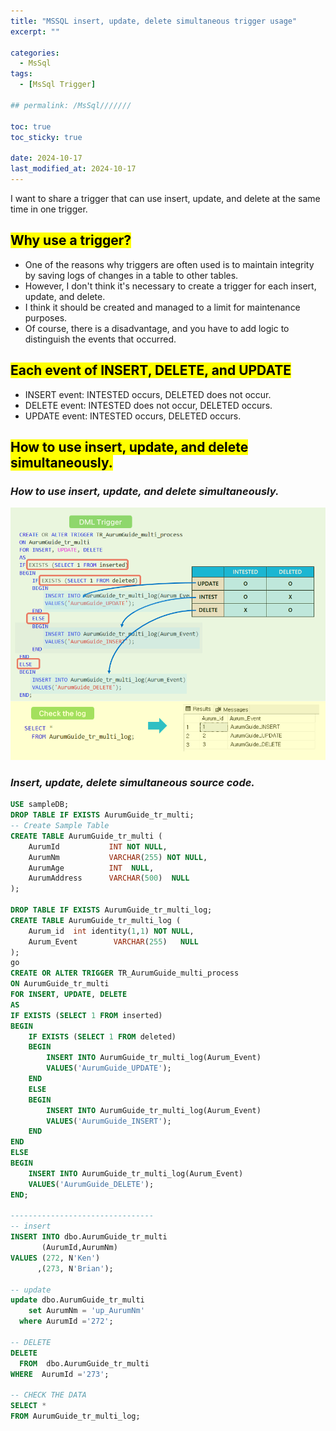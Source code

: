 ```yaml
---
title: "MSSQL insert, update, delete simultaneous trigger usage"
excerpt: ""

categories:
  - MsSql
tags:
  - [MsSql Trigger]

## permalink: /MsSql///////

toc: true
toc_sticky: true
 
date: 2024-10-17
last_modified_at: 2024-10-17
---
```


I want to share a trigger that can use insert, update, and delete at the same time in one trigger.

## <mark>Why use a trigger?</mark>

- One of the reasons why triggers are often used is to maintain integrity by saving logs of changes in a table to other tables.
- However, I don't think it's necessary to create a trigger for each insert, update, and delete.
- I think it should be created and managed to a limit for maintenance purposes.
- Of course, there is a disadvantage, and you have to add logic to distinguish the events that occurred.

## <mark>Each event of INSERT, DELETE, and UPDATE</mark>

- INSERT event: INTESTED occurs, DELETED does not occur.
- DELETE event: INTESTED does not occur, DELETED occurs.
- UPDATE event: INTESTED occurs, DELETED occurs.

## <mark>How to use insert, update, and delete simultaneously.</mark>

### ***How to use insert, update, and delete simultaneously.***

![Description of simultaneous insert, update, and delete sources and usage.](/assets/images/postsImages/MsSql/1064_Trigger_INSERT_UPDATE_DELETE/1.png)

### ***Insert, update, delete simultaneous source code.***

```sql
USE sampleDB;
DROP TABLE IF EXISTS AurumGuide_tr_multi;
-- Create Sample Table 
CREATE TABLE AurumGuide_tr_multi (
    AurumId           INT NOT NULL,
    AurumNm           VARCHAR(255) NOT NULL,
    AurumAge          INT  NULL,
    AurumAddress      VARCHAR(500)  NULL
);

DROP TABLE IF EXISTS AurumGuide_tr_multi_log;
CREATE TABLE AurumGuide_tr_multi_log (
    Aurum_id  int identity(1,1) NOT NULL,
    Aurum_Event        VARCHAR(255)   NULL 
);
go
CREATE OR ALTER TRIGGER TR_AurumGuide_multi_process 
ON AurumGuide_tr_multi
FOR INSERT, UPDATE, DELETE
AS  
IF EXISTS (SELECT 1 FROM inserted)
BEGIN
    IF EXISTS (SELECT 1 FROM deleted)
    BEGIN 
        INSERT INTO AurumGuide_tr_multi_log(Aurum_Event)
        VALUES('AurumGuide_UPDATE'); 
    END 
    ELSE
    BEGIN
        INSERT INTO AurumGuide_tr_multi_log(Aurum_Event) 
        VALUES('AurumGuide_INSERT');       
    END
END 
ELSE 
BEGIN
    INSERT INTO AurumGuide_tr_multi_log(Aurum_Event)
    VALUES('AurumGuide_DELETE');   
END;
 
--------------------------------
-- insert 
INSERT INTO dbo.AurumGuide_tr_multi
       (AurumId,AurumNm) 
VALUES (272, N'Ken')
      ,(273, N'Brian');
 
-- update 
update dbo.AurumGuide_tr_multi
    set AurumNm = 'up_AurumNm'
  where AurumId ='272';

-- DELETE 
DELETE 
  FROM  dbo.AurumGuide_tr_multi
WHERE  AurumId ='273';

-- CHECK THE DATA 
SELECT *
FROM AurumGuide_tr_multi_log;
```
